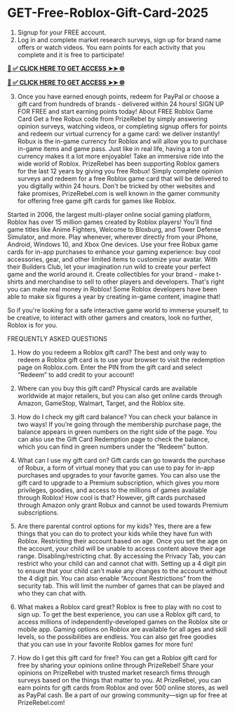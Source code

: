 # GET-Free-Roblox-Gift-Card-2025
1. Signup for your FREE account.
2. Log in and complete market research surveys, sign up for brand name offers or watch videos. You earn points for each activity that you complete and it is free to participate!

**[📌 ✅ CLICK HERE TO GET ACCESS ➤➤ 🌐](https://newmegadeals.xyz/Roblox-gift-card/)**

**[📌 ✅ CLICK HERE TO GET ACCESS ➤➤ 🌐](https://newmegadeals.xyz/Roblox-gift-card/)**

3. Once you have earned enough points, redeem for PayPal or choose a gift card from hundreds of brands - delivered within 24 hours!
SIGN UP FOR FREE and start earning points today!
About FREE Roblox Game Card
Get a free Robux code from PrizeRebel by simply answering opinion surveys, watching videos, or completing signup offers for points and redeem our virtual currency for a game card: we deliver instantly! Robux is the in-game currency for Roblox and will allow you to purchase in-game items and game pass. Just like in real life, having a ton of currency makes it a lot more enjoyable! Take an immersive ride into the wide world of Roblox. PrizeRebel has been supporting Roblox gamers for the last 12 years by giving you free Robux! Simply complete opinion surveys and redeem for a free Roblox game card that will be delivered to you digitally within 24 hours. Don't be tricked by other websites and fake promises, PrizeRebel.com is well known in the gamer community for offering free game gift cards for games like Roblox.

Started in 2006, the largest multi-player online social gaming platform, Roblox has over 15 million games created by Roblox players! You'll find game titles like Anime Fighters, Welcome to Bloxburg, and Tower Defense Simulator, and more. Play whenever, wherever directly from your iPhone, Android, Windows 10, and Xbox One devices. Use your free Robux game cards for in-app purchases to enhance your gaming experience: buy cool accessories, gear, and other limited items to customize your avatar. With their Builders Club, let your imagination run wild to create your perfect game and the world around it. Create collectibles for your brand - make t-shirts and merchandise to sell to other players and developers. That's right you can make real money in Roblox! Some Roblox developers have been able to make six figures a year by creating in-game content, imagine that!

So if you're looking for a safe interactive game world to immerse yourself, to be creative, to interact with other gamers and creators, look no further, Roblox is for you.


FREQUENTLY ASKED QUESTIONS

1. How do you redeem a Roblox gift card?
The best and only way to redeem a Roblox gift card is to use your browser to visit the redemption page on Roblox.com. Enter the PIN from the gift card and select “Redeem” to add credit to your account!

2. Where can you buy this gift card?
Physical cards are available worldwide at major retailers, but you can also get online cards through Amazon, GameStop, Walmart, Target, and the Roblox site.

3. How do I check my gift card balance?
You can check your balance in two ways! If you’re going through the membership purchase page, the balance appears in green numbers on the right side of the page. You can also use the Gift Card Redemption page to check the balance, which you can find in green numbers under the “Redeem” button.

4. What can I use my gift card on?
Gift cards can go towards the purchase of Robux, a form of virtual money that you can use to pay for in-app purchases and upgrades to your favorite games. You can also use the gift card to upgrade to a Premium subscription, which gives you more privileges, goodies, and access to the millions of games available through Roblox! How cool is that? However, gift cards purchased through Amazon only grant Robux and cannot be used towards Premium subscriptions.

5. Are there parental control options for my kids?
Yes, there are a few things that you can do to protect your kids while they have fun with Roblox.
Restricting their account based on age. Once you set the age on the account, your child will be unable to access content above their age range.
Disabling/restricting chat. By accessing the Privacy Tab, you can restrict who your child can and cannot chat with.
Setting up a 4 digit pin to ensure that your child can't make any changes to the account without the 4 digit pin.
You can also enable “Account Restrictions” from the security tab. This will limit the number of games that can be played and who they can chat with.


6. What makes a Roblox card great?
Roblox is free to play with no cost to sign up. To get the best experience, you can use a Roblox gift card, to access millions of independently-developed games on the Roblox site or mobile app. Gaming options on Roblox are available for all ages and skill levels, so the possibilities are endless. You can also get free goodies that you can use in your favorite Roblox games for more fun!

7. How do I get this gift card for free?
You can get a Roblox gift card for free by sharing your opinions online through PrizeRebel! Share your opinions on PrizeRebel with trusted market research firms through surveys based on the things that matter to you. At PrizeRebel, you can earn points for gift cards from Roblox and over 500 online stores, as well as PayPal cash. Be a part of our growing community—sign up for free at PrizeRebel.com!
